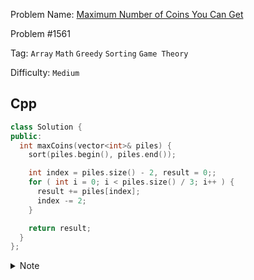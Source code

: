 Problem Name: [Maximum Number of Coins You Can Get](https://leetcode.com/problems/maximum-number-of-coins-you-can-get/description/)

Problem #1561

Tag: `Array` `Math` `Greedy` `Sorting` `Game Theory`

Difficulty: `Medium`

## Cpp

```cpp
class Solution {
public:
  int maxCoins(vector<int>& piles) {
    sort(piles.begin(), piles.end());

    int index = piles.size() - 2, result = 0;;
    for ( int i = 0; i < piles.size() / 3; i++ ) {
      result += piles[index];
      index -= 2;
    }

    return result;
  }
};
```

<details>
  <summary>Note</summary>
  <li>Alice takes maximum number in any triplet</li>
  <li>Bob takes minimum number in any triplet</li>
  <li>Arrange triplet such as I can take 2nd largest number in any triplet</li>
</details>
